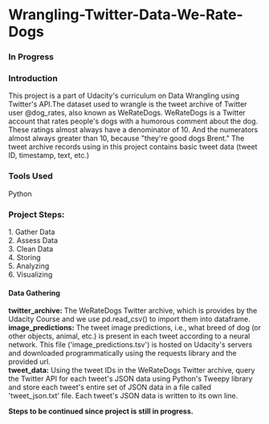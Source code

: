 # Wrangling-Twitter-Data-We-Rate-Dogs

<h3>In Progress</h3>

<h3> Introduction </h3>

This project is a part of Udacity's curriculum on Data Wrangling using Twitter's API.The dataset used to wrangle is the tweet archive of Twitter user @dog_rates, also known as WeRateDogs. WeRateDogs is a Twitter account that rates people's dogs with a humorous comment about the dog. These ratings almost always have a denominator of 10. And the numerators almost always greater than 10, because "they're good dogs Brent." The tweet archive records using in this project contains basic tweet data (tweet ID, timestamp, text, etc.)

<h3>Tools Used</h3>  Python<br>

<h3>Project Steps:</h3>
1. Gather Data<br>
2. Assess Data<br>
3. Clean Data<br>
4. Storing<br>
5. Analyzing <br>
6. Visualizing <br>

<h4>Data Gathering</h4>
<b>twitter_archive:</b> The WeRateDogs Twitter archive, which is provides by the Udacity Course and we use pd.read_csv() to import them into dataframe.<br>
<b>image_predictions:</b> The tweet image predictions, i.e., what breed of dog (or other objects, animal, etc.) is present in each tweet according to a neural network. This file ('image_predictions.tsv') is hosted on Udacity's servers and downloaded programmatically using the requests library and the provided url.<br>
<b>tweet_data:</b> Using the tweet IDs in the WeRateDogs Twitter archive, query the Twitter API for each tweet's JSON data using Python's Tweepy library and store each tweet's entire set of JSON data in a file called 'tweet_json.txt' file. Each tweet's JSON data is written to its own line. <br>

<b>Steps to be continued since project is still in progress.

